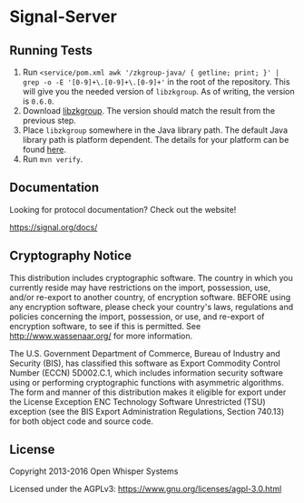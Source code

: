 Signal-Server
=================
Running Tests
-------------

1. Run `<service/pom.xml awk '/zkgroup-java/ { getline; print; }' | grep -o -E '[0-9]+\.[0-9]+\.[0-9]+'` in the root of the repository. This will give you the needed version of `libzkgroup`. As of writing, the version is `0.6.0`. 
1. Download [libzkgroup](https://github.com/signalapp/zkgroup/releases). The version should match the result from the previous step.
1. Place `libzkgroup` somewhere in the Java library path. The default Java library path is platform dependent. The details for your platform can be found [here](https://stackoverflow.com/a/49018031).
1. Run `mvn verify`.

Documentation
-------------

Looking for protocol documentation? Check out the website!

https://signal.org/docs/

Cryptography Notice
------------

This distribution includes cryptographic software. The country in which you currently reside may have restrictions on the import, possession, use, and/or re-export to another country, of encryption software.
BEFORE using any encryption software, please check your country's laws, regulations and policies concerning the import, possession, or use, and re-export of encryption software, to see if this is permitted.
See <http://www.wassenaar.org/> for more information.

The U.S. Government Department of Commerce, Bureau of Industry and Security (BIS), has classified this software as Export Commodity Control Number (ECCN) 5D002.C.1, which includes information security software using or performing cryptographic functions with asymmetric algorithms.
The form and manner of this distribution makes it eligible for export under the License Exception ENC Technology Software Unrestricted (TSU) exception (see the BIS Export Administration Regulations, Section 740.13) for both object code and source code.

License
---------------------

Copyright 2013-2016 Open Whisper Systems

Licensed under the AGPLv3: https://www.gnu.org/licenses/agpl-3.0.html
